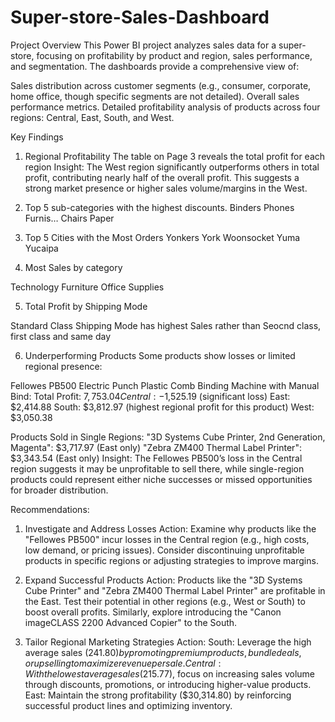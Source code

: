 # Super-store-Sales-Dashboard

Project Overview
This Power BI project analyzes sales data for a super-store, focusing on profitability by product and region, sales performance, and segmentation. The dashboards provide a comprehensive view of:

Sales distribution across customer segments (e.g., consumer, corporate, home office, though specific segments are not detailed).
Overall sales performance metrics.
Detailed profitability analysis of products across four regions: Central, East, South, and West.

Key Findings
1. Regional Profitability
The table on Page 3 reveals the total profit for each region
Insight: The West region significantly outperforms others in total profit, contributing nearly half of the overall profit. This suggests a strong market presence or higher sales volume/margins in the West.

2. Top 5 sub-categories with the highest discounts.
 Binders
 Phones
 Furnis…
 Chairs
 Paper

3. Top 5 Cities with the Most Orders
Yonkers
 York
 Woonsocket
 Yuma
 Yucaipa

4. Most Sales by category
   
 Technology
 Furniture
 Office Supplies

5.  Total Profit by Shipping Mode

  Standard Class Shipping Mode has highest Sales rather than Seocnd class, first class and same day

  
6.  Underperforming Products
Some products show losses or limited regional presence:

Fellowes PB500 Electric Punch Plastic Comb Binding Machine with Manual Bind:
Total Profit: $7,753.04
Central: -$1,525.19 (significant loss)
East: $2,414.88
South: $3,812.97 (highest regional profit for this product)
West: $3,050.38

 Products Sold in Single Regions:
"3D Systems Cube Printer, 2nd Generation, Magenta": $3,717.97 (East only)
"Zebra ZM400 Thermal Label Printer": $3,343.54 (East only)
Insight: The Fellowes PB500’s loss in the Central region suggests it may be unprofitable to sell there, while single-region products could represent either niche successes or missed opportunities for broader distribution.

Recommendations:

1. Investigate and Address Losses
Action: Examine why products like the "Fellowes PB500" incur losses in the Central region (e.g., high costs, low demand, or pricing issues). Consider discontinuing unprofitable products in specific regions or adjusting strategies to improve margins.

2. Expand Successful Products
Action: Products like the "3D Systems Cube Printer" and "Zebra ZM400 Thermal Label Printer" are profitable in the East. Test their potential in other regions (e.g., West or South) to boost overall profits. Similarly, explore introducing the "Canon imageCLASS 2200 Advanced Copier" to the South.

3. Tailor Regional Marketing Strategies
Action:
South: Leverage the high average sales ($241.80) by promoting premium products, bundle deals, or upselling to maximize revenue per sale.
Central: With the lowest average sales ($215.77), focus on increasing sales volume through discounts, promotions, or introducing higher-value products.
East: Maintain the strong profitability ($30,314.80) by reinforcing successful product lines and optimizing inventory.
